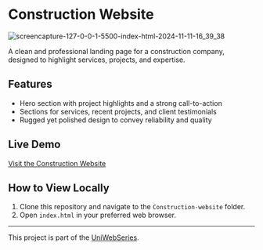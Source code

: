 # Construction Website

![screencapture-127-0-0-1-5500-index-html-2024-11-11-16_39_38](https://github.com/user-attachments/assets/70ab3b13-e893-419f-899b-ecd893ab36eb)

A clean and professional landing page for a construction company, designed to highlight services, projects, and expertise.

## Features
- Hero section with project highlights and a strong call-to-action
- Sections for services, recent projects, and client testimonials
- Rugged yet polished design to convey reliability and quality

## Live Demo
[Visit the Construction Website](https://yourwebsite.com)

## How to View Locally
1. Clone this repository and navigate to the `Construction-website` folder.
2. Open `index.html` in your preferred web browser.

---

This project is part of the [UniWebSeries](https://github.com/Tyron-Barnard/UniWebSeries).
